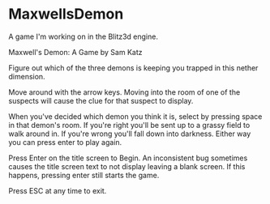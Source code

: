# MaxwellsDemon
A game I'm working on in the Blitz3d engine.  

Maxwell's Demon: A Game by Sam Katz

Figure out which of the three demons is keeping you trapped in this nether dimension.

Move around with the arrow keys. Moving into the room of one of the suspects will cause the clue for that suspect to display.

When you've decided which demon you think it is, select by pressing space in that demon's room.
If you're right you'll be sent up to a grassy field to walk around in.  If you're wrong you'll fall down into darkness.
Either way you can press enter to play again.  

Press Enter on the title screen to Begin. 
An inconsistent bug sometimes causes the title screen text to not display leaving a blank screen. If this happens, pressing enter still starts the game. 

Press ESC at any time to exit.
